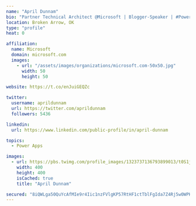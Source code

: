 ```yaml
---
name: "April Dunnam"
bio: "Partner Technical Architect @Microsoft | Blogger-Speaker | #PowerApps, #PowerAutomate, #Office365, #SharePoint | #WIT | #Karaoke Queen"
location: Broken Arrow, OK
type: "profile"
heat: 0

affiliation:
  name: Microsoft
  domain: microsoft.com
  images:
    - url: "/assets/images/organizations/microsoft.com-50x50.jpg"
      width: 50
      height: 50

website: https://t.co/enJuiGEQZc

twitter:
  username: aprildunnam
  url: https://twitter.com/aprildunnam
  followers: 5436

linkedin:
  url: https://www.linkedin.com/public-profile/in/april-dunnam

topics:
  - Power Apps

images:
  - url: https://pbs.twimg.com/profile_images/1323737136793899013/t0S1j_uM_400x400.jpg
    width: 400
    height: 400
    isCached: true
    title: "April Dunnam"

secured: "8iQWLga50QuYcAfMIe9r4Iic1nzFVlgKP57RtHF1ctTblFgIda7Z4Rj5w0WPKERg7z7pTFiRvt5U1FNmZTMZNjRZQtZCy4VXt+ql3T6eY0lz4kQaNxHFKadJkE+7pLn2shVzDjuGkGcQkQ5S80EwVtSeEjDOyOk7iTfmkEuRYRFqAKsct7Te6M8u+3/nt+YdNbHiYaCC34mgNk5butyM10SvhyDeC3CDr6rnYJR93x7XCRzSAh51krer5DxcplZVKcmTEGQa6anCSoTFdMF+qpCjwvLUGicOsoImZMW94eQgJ1QzALKE/g0OsUEHM9UvnvYqp5uGadP/icnLa7RPlmKrgKtT+hNh4Je9di+DupdQRbLq3FwYLu4UtaVdhtKEU54z2ptnbXHYBJJ7RsAn9D9TOImg/28LIi7e/zNYnO8=;CXBIzqK1lDYb1UWs9dnqhQ=="
---
```


